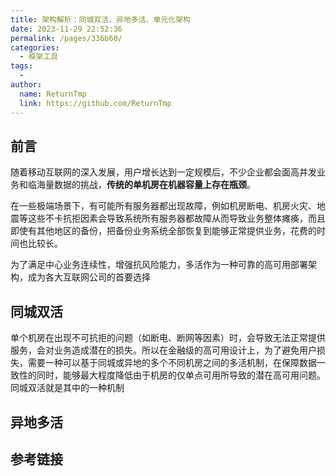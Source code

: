 ```yaml
---
title: 架构解析：同城双活、异地多活、单元化架构
date: 2023-11-29 22:52:36
permalink: /pages/336b60/
categories:
  - 框架工具
tags:
  - 
author: 
  name: ReturnTmp
  link: https://github.com/ReturnTmp
---
```


## 前言

随着移动互联网的深入发展，用户增长达到一定规模后，不少企业都会面高并发业务和临海量数据的挑战，**传统的单机房在机器容量上存在瓶颈**。

在一些极端场景下，有可能所有服务器都出现故障，例如机房断电、机房火灾、地震等这些不卡抗拒因素会导致系统所有服务器都故障从而导致业务整体瘫痪，而且即使有其他地区的备份，把备份业务系统全部恢复到能够正常提供业务，花费的时间也比较长。

为了满足中心业务连续性，增强抗风险能力，多活作为一种可靠的高可用部署架构，成为各大互联网公司的首要选择


## 同城双活

单个机房在出现不可抗拒的问题（如断电、断网等因素）时，会导致无法正常提供服务，会对业务造成潜在的损失。所以在金融级的高可用设计上，为了避免用户损失，需要一种可以基于同城或异地的多个不同机房之间的多活机制，在保障数据一致性的同时，能够最大程度降低由于机房的仅单点可用所导致的潜在高可用问题。同城双活就是其中的一种机制



## 异地多活



## 参考链接



